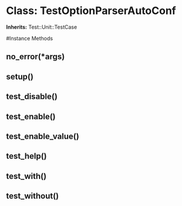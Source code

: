 # Class: TestOptionParserAutoConf
**Inherits:** Test::Unit::TestCase
    




#Instance Methods
## no_error(*args) [](#method-i-no_error)

## setup() [](#method-i-setup)

## test_disable() [](#method-i-test_disable)

## test_enable() [](#method-i-test_enable)

## test_enable_value() [](#method-i-test_enable_value)

## test_help() [](#method-i-test_help)

## test_with() [](#method-i-test_with)

## test_without() [](#method-i-test_without)

